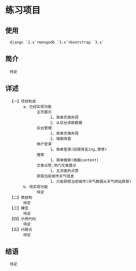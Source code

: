 练习项目
=======
使用
---
      django `2.x`+mongodb `3.x`+bootstrap `3.x`  
简介
---
      待定
详述
---
      【一】项目构成
            a、已经实现功能
                  主页展示
                        1、简单页面布局
                        2、从后台读取数据
                  后台管理
                        1、简单页面布局
                        2、增删改查
                  用户登录
                        1、简单登录(权限待定ing,等等)
                  搜索
                        1、简单搜索(根据content)
                  文章点赞,热门文章展示
                        1、主页面的点赞
                  获取当前城市天气信息
                        1、只能获取当前城市(天气数据从天气网站获取)
            b、待实现功能
                  待定
      【二】表结构
            待定
      【三】模型
            待定
      【四】示例代码
            待定
      【五】问题点
            待定
结语
---
      待定

